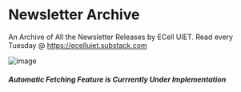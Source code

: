 # Newsletter Archive
An Archive of All the Newsletter Releases by ECell UIET. Read every Tuesday @ https://ecelluiet.substack.com

![image](https://github.com/ecelluiet/edc-newsletter-archive/assets/156586315/8a0bea12-8c3f-4eea-8ec2-7b5d164c8f7c)


##### Automatic Fetching Feature is Currrently Under Implementation
